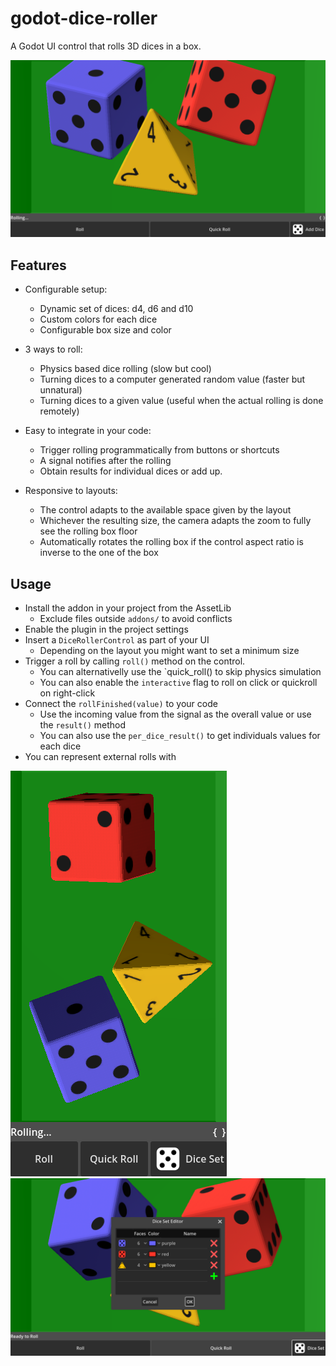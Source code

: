 # godot-dice-roller

A Godot UI control that rolls 3D dices in a box.

![Screenshot Landscape](screenshots/example-landscape.png)

## Features

* Configurable setup:
    - Dynamic set of dices: d4, d6 and d10
    - Custom colors for each dice
    - Configurable box size and color

* 3 ways to roll:
    - Physics based dice rolling (slow but cool)
    - Turning dices to a computer generated random value (faster but unnatural)
    - Turning dices to a given value (useful when the actual rolling is done remotely)

* Easy to integrate in your code:
    - Trigger rolling programmatically from buttons or shortcuts
    - A signal notifies after the rolling
    - Obtain results for individual dices or add up.

* Responsive to layouts:
    - The control adapts to the available space given by the layout
    - Whichever the resulting size, the camera adapts the zoom to fully see the rolling box floor
    - Automatically rotates the rolling box if the control aspect ratio is inverse to the one of the box

## Usage

- Install the addon in your project from the AssetLib
    - Exclude files outside `addons/` to avoid conflicts
- Enable the plugin in the project settings
- Insert a `DiceRollerControl` as part of your UI
    - Depending on the layout you might want to set a minimum size
- Trigger a roll by calling `roll()` method on the control.
    - You can alternativelly use the `quick_roll() to skip physics simulation
    - You can also enable the `interactive` flag to roll on click or quickroll on right-click
- Connect the `rollFinished(value)` to your code
    - Use the incoming value from the signal as the overall value or use the `result()` method
    - You can also use the `per_dice_result()` to get individuals values for each dice
- You can represent external rolls with 


![Screenshot Portrait](screenshots/example-portrait.png)
![Screenshot Dice set editor](screenshots/example-editor.png)



